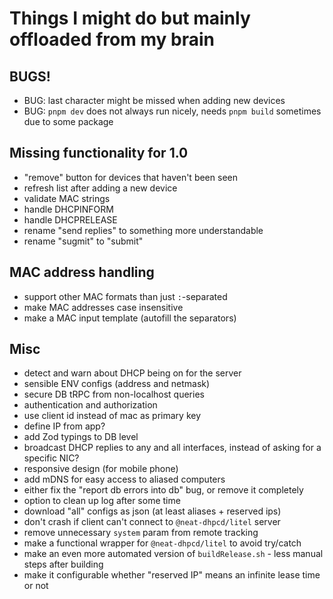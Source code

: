 # Things I might do but mainly offloaded from my brain

## BUGS!

- BUG: last character might be missed when adding new devices
- BUG: `pnpm dev` does not always run nicely, needs `pnpm build` sometimes due to some package

## Missing functionality for 1.0

- "remove" button for devices that haven't been seen
- refresh list after adding a new device
- validate MAC strings
- handle DHCPINFORM
- handle DHCPRELEASE
- rename "send replies" to something more understandable
- rename "sugmit" to "submit"

## MAC address handling

- support other MAC formats than just `:`-separated
- make MAC addresses case insensitive
- make a MAC input template (autofill the separators)

## Misc

- detect and warn about DHCP being on for the server
- sensible ENV configs (address and netmask)
- secure DB tRPC from non-localhost queries
- authentication and authorization
- use client id instead of mac as primary key
- define IP from app?
- add Zod typings to DB level
- broadcast DHCP replies to any and all interfaces, instead of asking for a specific NIC?
- responsive design (for mobile phone)
- add mDNS for easy access to aliased computers
- either fix the "report db errors into db" bug, or remove it completely
- option to clean up log after some time
- download "all" configs as json (at least aliases + reserved ips)
- don't crash if client can't connect to `@neat-dhpcd/litel` server
- remove unnecessary `system` param from remote tracking
- make a functional wrapper for `@neat-dhpcd/litel` to avoid try/catch
- make an even more automated version of `buildRelease.sh` - less manual steps after building
- make it configurable whether "reserved IP" means an infinite lease time or not
